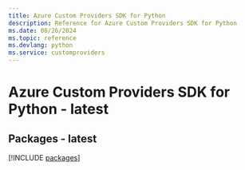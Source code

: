 ```yaml
---
title: Azure Custom Providers SDK for Python
description: Reference for Azure Custom Providers SDK for Python
ms.date: 08/26/2024
ms.topic: reference
ms.devlang: python
ms.service: customproviders
---
```

# Azure Custom Providers SDK for Python - latest
## Packages - latest
[!INCLUDE [packages](custom-providers-index.md)]